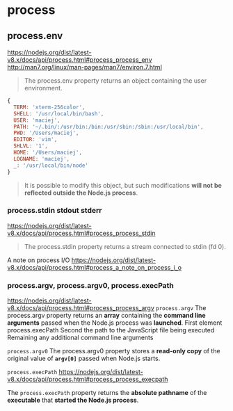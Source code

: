 # process
## process.env
https://nodejs.org/dist/latest-v8.x/docs/api/process.html#process_process_env
http://man7.org/linux/man-pages/man7/environ.7.html

> The process.env property returns an object containing the user environment.
``` javascript
{
  TERM: 'xterm-256color',
  SHELL: '/usr/local/bin/bash',
  USER: 'maciej',
  PATH: '~/.bin/:/usr/bin:/bin:/usr/sbin:/sbin:/usr/local/bin',
  PWD: '/Users/maciej',
  EDITOR: 'vim',
  SHLVL: '1',
  HOME: '/Users/maciej',
  LOGNAME: 'maciej',
  _: '/usr/local/bin/node'
}
```

> It is possible to modify this object, but such modifications **will not be reflected outside the Node.js process**. 

### process.stdin stdout stderr
https://nodejs.org/dist/latest-v8.x/docs/api/process.html#process_process_stdin
> The process.stdin property returns a stream connected to stdin (fd 0).

A note on process I/O
https://nodejs.org/dist/latest-v8.x/docs/api/process.html#process_a_note_on_process_i_o


### process.argv, process.argv0, process.execPath
https://nodejs.org/dist/latest-v8.x/docs/api/process.html#process_process_argv
`process.argv`
The process.argv property returns an **array** containing the **command line arguments** passed when the Node.js process was **launched**.
First element
  process.execPath
Second
  the path to the JavaScript file being executed
Remaining
  any additional command line arguments


`process.argv0`
The process.argv0 property stores a **read-only copy** of the original value of **`argv[0]`** passed when Node.js starts.

`process.execPath`
https://nodejs.org/dist/latest-v8.x/docs/api/process.html#process_process_execpath

The `process.execPath` property returns the **absolute pathname** of the **executable** that **started the Node.js process**.

